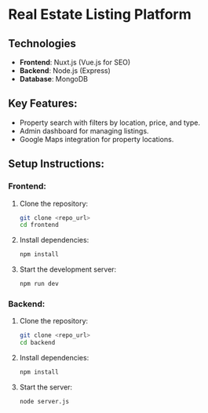 # Real Estate Listing Platform

## Technologies
- **Frontend**: Nuxt.js (Vue.js for SEO)
- **Backend**: Node.js (Express)
- **Database**: MongoDB

## Key Features:
- Property search with filters by location, price, and type.
- Admin dashboard for managing listings.
- Google Maps integration for property locations.

## Setup Instructions:

### Frontend:
1. Clone the repository:
   ```bash
   git clone <repo_url>
   cd frontend
2. Install dependencies:
   ```bash
   npm install
3. Start the development server:
   ```bash
   npm run dev

### Backend:
1. Clone the repository:
   ```bash
   git clone <repo_url>
   cd backend
2. Install dependencies:
   ```bash
   npm install
3. Start the server:
   ```bash
   node server.js
